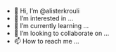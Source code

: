 - 👋 Hi, I’m @alisterkrouli
- 👀 I’m interested in ...
- 🌱 I’m currently learning ...
- 💞️ I’m looking to collaborate on ...
- 📫 How to reach me ...

<!---
alisterkrouli/alisterkrouli is a ✨ special ✨ repository because its `README.md` (this file) appears on your GitHub profile.
You can click the Preview link to take a look at your changes.
--->
